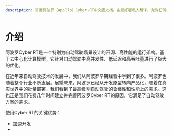 ```yaml
---
description: 百度阿波罗（Apollo）Cyber-RT中文版文档。由爱好者私人翻译，允许任何非商用的转载。
---
```


# 介绍

阿波罗Cyber RT是一个特别为自动驾驶场景设计的开源、高性能的运行架构。基于去中心化计算模型，它针对自动驾驶中高并发性、低延迟和高吞吐量进行了极大的优化。

在近年来自动驾驶技术的发展中，我们从阿波罗早期经验中学到了很多。阿波罗也随着整个行业不断发展。展望未来，阿波罗已经从开发原型转向产品化，随着在真实世界中的批量部署，我们看到了最高级别自动驾驶的鲁棒性和性能上的需求。这也正是我们花费几年时间建立并完善阿波罗Cyber RT的原因，它满足了自动驾驶方案的需求。

使用Cyber RT的关键优势：

* 加速开发
* 
